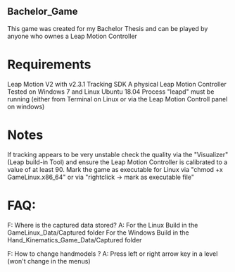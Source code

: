 ## Bachelor_Game
This game was created for my Bachelor Thesis and can be played by anyone who ownes a Leap Motion Controller

# Requirements 
 Leap Motion V2 with v2.3.1 Tracking SDK 
 A physical Leap Motion Controller 
 Tested on Windows 7 and Linux Ubuntu 18.04
 Process "leapd" must be running (either from Terminal on Linux or via the Leap Motion Controll panel on windows)
 
# Notes 
If tracking appears to be very unstable check the quality via the "Visualizer" (Leap build-in Tool) and ensure the Leap Motion 
Controller is calibrated to a value of at least 90. 
Mark the game as executable for Linux via "chmod +x GameLinux.x86_64" or via "rightclick -> mark as executable file"


# FAQ: 
F: Where is the captured data stored? 
A: For the Linux Build in the GameLinux_Data/Captured folder
   For the Windows Build in the Hand_Kinematics_Game_Data/Captured folder

F: How to change handmodels ?
A: Press left or right arrow key in a level (won't change in the menus)

